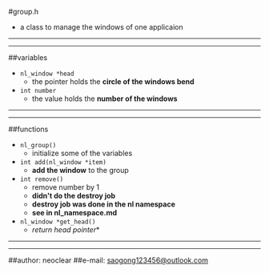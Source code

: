 #group.h
- a class to manage the windows of one applicaion

---
---
##variables
- `nl_window *head`
    - the pointer holds the **circle of the windows bend**
- `int number`
    - the value holds the **number of the windows**

---
---
##functions
- `nl_group()`
    - initialize some of the variables
- `int add(nl_window *item)`
    - **add the window** to the group
- `int remove()`
    - remove number by 1
    - **didn't do the destroy job**
    - **destroy job was done in the nl namespace**
    - **see in nl_namespace.md**
- `nl_window *get_head()`
    - *return head pointer**

---
---
##author: neoclear
##e-mail: saogong123456@outlook.com
